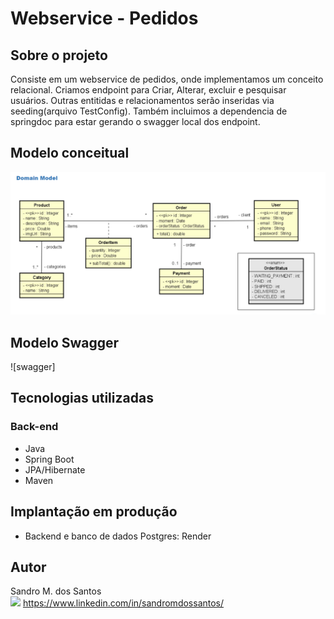 # Webservice - Pedidos

## Sobre o projeto 

Consiste em um webservice de pedidos, onde implementamos um conceito relacional. Criamos endpoint para Criar, Alterar, excluir e pesquisar usuários. 
Outras entitidas e relacionamentos serão inseridas via seeding(arquivo TestConfig).
Também incluimos a dependencia de springdoc para estar gerando o swagger local dos endpoint. 

## Modelo conceitual
![Modelo conceitual](https://github.com/devPoa-Java/webservice-project/blob/main/Captura%20de%20tela%202025-07-14%20115705.png)

## Modelo Swagger
![swagger]

## Tecnologias utilizadas

### Back-end
- Java
- Spring Boot
- JPA/Hibernate
- Maven

## Implantação em produção
- Backend e banco de dados Postgres: Render

## Autor 
Sandro M. dos Santos\
<img src="https://img.shields.io/badge/in-4682b4" target="_blank"> https://www.linkedin.com/in/sandromdossantos/
